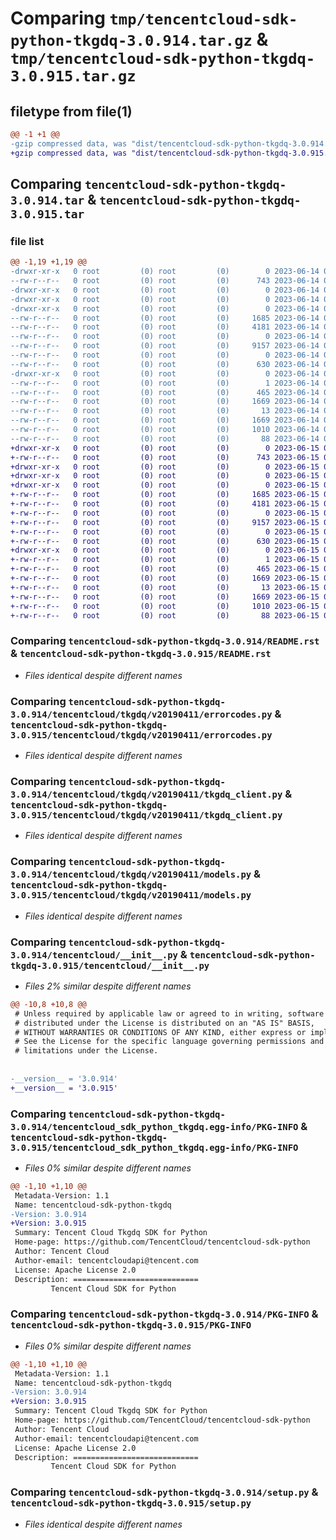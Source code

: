 # Comparing `tmp/tencentcloud-sdk-python-tkgdq-3.0.914.tar.gz` & `tmp/tencentcloud-sdk-python-tkgdq-3.0.915.tar.gz`

## filetype from file(1)

```diff
@@ -1 +1 @@
-gzip compressed data, was "dist/tencentcloud-sdk-python-tkgdq-3.0.914.tar", last modified: Wed Jun 14 00:36:54 2023, max compression
+gzip compressed data, was "dist/tencentcloud-sdk-python-tkgdq-3.0.915.tar", last modified: Thu Jun 15 00:36:12 2023, max compression
```

## Comparing `tencentcloud-sdk-python-tkgdq-3.0.914.tar` & `tencentcloud-sdk-python-tkgdq-3.0.915.tar`

### file list

```diff
@@ -1,19 +1,19 @@
-drwxr-xr-x   0 root         (0) root         (0)        0 2023-06-14 00:36:54.000000 tencentcloud-sdk-python-tkgdq-3.0.914/
--rw-r--r--   0 root         (0) root         (0)      743 2023-06-14 00:36:54.000000 tencentcloud-sdk-python-tkgdq-3.0.914/README.rst
-drwxr-xr-x   0 root         (0) root         (0)        0 2023-06-14 00:36:54.000000 tencentcloud-sdk-python-tkgdq-3.0.914/tencentcloud/
-drwxr-xr-x   0 root         (0) root         (0)        0 2023-06-14 00:36:54.000000 tencentcloud-sdk-python-tkgdq-3.0.914/tencentcloud/tkgdq/
-drwxr-xr-x   0 root         (0) root         (0)        0 2023-06-14 00:36:54.000000 tencentcloud-sdk-python-tkgdq-3.0.914/tencentcloud/tkgdq/v20190411/
--rw-r--r--   0 root         (0) root         (0)     1685 2023-06-14 00:36:54.000000 tencentcloud-sdk-python-tkgdq-3.0.914/tencentcloud/tkgdq/v20190411/errorcodes.py
--rw-r--r--   0 root         (0) root         (0)     4181 2023-06-14 00:36:54.000000 tencentcloud-sdk-python-tkgdq-3.0.914/tencentcloud/tkgdq/v20190411/tkgdq_client.py
--rw-r--r--   0 root         (0) root         (0)        0 2023-06-14 00:36:54.000000 tencentcloud-sdk-python-tkgdq-3.0.914/tencentcloud/tkgdq/v20190411/__init__.py
--rw-r--r--   0 root         (0) root         (0)     9157 2023-06-14 00:36:54.000000 tencentcloud-sdk-python-tkgdq-3.0.914/tencentcloud/tkgdq/v20190411/models.py
--rw-r--r--   0 root         (0) root         (0)        0 2023-06-14 00:36:54.000000 tencentcloud-sdk-python-tkgdq-3.0.914/tencentcloud/tkgdq/__init__.py
--rw-r--r--   0 root         (0) root         (0)      630 2023-06-14 00:36:54.000000 tencentcloud-sdk-python-tkgdq-3.0.914/tencentcloud/__init__.py
-drwxr-xr-x   0 root         (0) root         (0)        0 2023-06-14 00:36:54.000000 tencentcloud-sdk-python-tkgdq-3.0.914/tencentcloud_sdk_python_tkgdq.egg-info/
--rw-r--r--   0 root         (0) root         (0)        1 2023-06-14 00:36:54.000000 tencentcloud-sdk-python-tkgdq-3.0.914/tencentcloud_sdk_python_tkgdq.egg-info/dependency_links.txt
--rw-r--r--   0 root         (0) root         (0)      465 2023-06-14 00:36:54.000000 tencentcloud-sdk-python-tkgdq-3.0.914/tencentcloud_sdk_python_tkgdq.egg-info/SOURCES.txt
--rw-r--r--   0 root         (0) root         (0)     1669 2023-06-14 00:36:54.000000 tencentcloud-sdk-python-tkgdq-3.0.914/tencentcloud_sdk_python_tkgdq.egg-info/PKG-INFO
--rw-r--r--   0 root         (0) root         (0)       13 2023-06-14 00:36:54.000000 tencentcloud-sdk-python-tkgdq-3.0.914/tencentcloud_sdk_python_tkgdq.egg-info/top_level.txt
--rw-r--r--   0 root         (0) root         (0)     1669 2023-06-14 00:36:54.000000 tencentcloud-sdk-python-tkgdq-3.0.914/PKG-INFO
--rw-r--r--   0 root         (0) root         (0)     1010 2023-06-14 00:36:54.000000 tencentcloud-sdk-python-tkgdq-3.0.914/setup.py
--rw-r--r--   0 root         (0) root         (0)       88 2023-06-14 00:36:54.000000 tencentcloud-sdk-python-tkgdq-3.0.914/setup.cfg
+drwxr-xr-x   0 root         (0) root         (0)        0 2023-06-15 00:36:12.000000 tencentcloud-sdk-python-tkgdq-3.0.915/
+-rw-r--r--   0 root         (0) root         (0)      743 2023-06-15 00:36:12.000000 tencentcloud-sdk-python-tkgdq-3.0.915/README.rst
+drwxr-xr-x   0 root         (0) root         (0)        0 2023-06-15 00:36:12.000000 tencentcloud-sdk-python-tkgdq-3.0.915/tencentcloud/
+drwxr-xr-x   0 root         (0) root         (0)        0 2023-06-15 00:36:12.000000 tencentcloud-sdk-python-tkgdq-3.0.915/tencentcloud/tkgdq/
+drwxr-xr-x   0 root         (0) root         (0)        0 2023-06-15 00:36:12.000000 tencentcloud-sdk-python-tkgdq-3.0.915/tencentcloud/tkgdq/v20190411/
+-rw-r--r--   0 root         (0) root         (0)     1685 2023-06-15 00:36:12.000000 tencentcloud-sdk-python-tkgdq-3.0.915/tencentcloud/tkgdq/v20190411/errorcodes.py
+-rw-r--r--   0 root         (0) root         (0)     4181 2023-06-15 00:36:12.000000 tencentcloud-sdk-python-tkgdq-3.0.915/tencentcloud/tkgdq/v20190411/tkgdq_client.py
+-rw-r--r--   0 root         (0) root         (0)        0 2023-06-15 00:36:12.000000 tencentcloud-sdk-python-tkgdq-3.0.915/tencentcloud/tkgdq/v20190411/__init__.py
+-rw-r--r--   0 root         (0) root         (0)     9157 2023-06-15 00:36:12.000000 tencentcloud-sdk-python-tkgdq-3.0.915/tencentcloud/tkgdq/v20190411/models.py
+-rw-r--r--   0 root         (0) root         (0)        0 2023-06-15 00:36:12.000000 tencentcloud-sdk-python-tkgdq-3.0.915/tencentcloud/tkgdq/__init__.py
+-rw-r--r--   0 root         (0) root         (0)      630 2023-06-15 00:36:12.000000 tencentcloud-sdk-python-tkgdq-3.0.915/tencentcloud/__init__.py
+drwxr-xr-x   0 root         (0) root         (0)        0 2023-06-15 00:36:12.000000 tencentcloud-sdk-python-tkgdq-3.0.915/tencentcloud_sdk_python_tkgdq.egg-info/
+-rw-r--r--   0 root         (0) root         (0)        1 2023-06-15 00:36:12.000000 tencentcloud-sdk-python-tkgdq-3.0.915/tencentcloud_sdk_python_tkgdq.egg-info/dependency_links.txt
+-rw-r--r--   0 root         (0) root         (0)      465 2023-06-15 00:36:12.000000 tencentcloud-sdk-python-tkgdq-3.0.915/tencentcloud_sdk_python_tkgdq.egg-info/SOURCES.txt
+-rw-r--r--   0 root         (0) root         (0)     1669 2023-06-15 00:36:12.000000 tencentcloud-sdk-python-tkgdq-3.0.915/tencentcloud_sdk_python_tkgdq.egg-info/PKG-INFO
+-rw-r--r--   0 root         (0) root         (0)       13 2023-06-15 00:36:12.000000 tencentcloud-sdk-python-tkgdq-3.0.915/tencentcloud_sdk_python_tkgdq.egg-info/top_level.txt
+-rw-r--r--   0 root         (0) root         (0)     1669 2023-06-15 00:36:12.000000 tencentcloud-sdk-python-tkgdq-3.0.915/PKG-INFO
+-rw-r--r--   0 root         (0) root         (0)     1010 2023-06-15 00:36:12.000000 tencentcloud-sdk-python-tkgdq-3.0.915/setup.py
+-rw-r--r--   0 root         (0) root         (0)       88 2023-06-15 00:36:12.000000 tencentcloud-sdk-python-tkgdq-3.0.915/setup.cfg
```

### Comparing `tencentcloud-sdk-python-tkgdq-3.0.914/README.rst` & `tencentcloud-sdk-python-tkgdq-3.0.915/README.rst`

 * *Files identical despite different names*

### Comparing `tencentcloud-sdk-python-tkgdq-3.0.914/tencentcloud/tkgdq/v20190411/errorcodes.py` & `tencentcloud-sdk-python-tkgdq-3.0.915/tencentcloud/tkgdq/v20190411/errorcodes.py`

 * *Files identical despite different names*

### Comparing `tencentcloud-sdk-python-tkgdq-3.0.914/tencentcloud/tkgdq/v20190411/tkgdq_client.py` & `tencentcloud-sdk-python-tkgdq-3.0.915/tencentcloud/tkgdq/v20190411/tkgdq_client.py`

 * *Files identical despite different names*

### Comparing `tencentcloud-sdk-python-tkgdq-3.0.914/tencentcloud/tkgdq/v20190411/models.py` & `tencentcloud-sdk-python-tkgdq-3.0.915/tencentcloud/tkgdq/v20190411/models.py`

 * *Files identical despite different names*

### Comparing `tencentcloud-sdk-python-tkgdq-3.0.914/tencentcloud/__init__.py` & `tencentcloud-sdk-python-tkgdq-3.0.915/tencentcloud/__init__.py`

 * *Files 2% similar despite different names*

```diff
@@ -10,8 +10,8 @@
 # Unless required by applicable law or agreed to in writing, software
 # distributed under the License is distributed on an "AS IS" BASIS,
 # WITHOUT WARRANTIES OR CONDITIONS OF ANY KIND, either express or implied.
 # See the License for the specific language governing permissions and
 # limitations under the License.
 
 
-__version__ = '3.0.914'
+__version__ = '3.0.915'
```

### Comparing `tencentcloud-sdk-python-tkgdq-3.0.914/tencentcloud_sdk_python_tkgdq.egg-info/PKG-INFO` & `tencentcloud-sdk-python-tkgdq-3.0.915/tencentcloud_sdk_python_tkgdq.egg-info/PKG-INFO`

 * *Files 0% similar despite different names*

```diff
@@ -1,10 +1,10 @@
 Metadata-Version: 1.1
 Name: tencentcloud-sdk-python-tkgdq
-Version: 3.0.914
+Version: 3.0.915
 Summary: Tencent Cloud Tkgdq SDK for Python
 Home-page: https://github.com/TencentCloud/tencentcloud-sdk-python
 Author: Tencent Cloud
 Author-email: tencentcloudapi@tencent.com
 License: Apache License 2.0
 Description: ============================
         Tencent Cloud SDK for Python
```

### Comparing `tencentcloud-sdk-python-tkgdq-3.0.914/PKG-INFO` & `tencentcloud-sdk-python-tkgdq-3.0.915/PKG-INFO`

 * *Files 0% similar despite different names*

```diff
@@ -1,10 +1,10 @@
 Metadata-Version: 1.1
 Name: tencentcloud-sdk-python-tkgdq
-Version: 3.0.914
+Version: 3.0.915
 Summary: Tencent Cloud Tkgdq SDK for Python
 Home-page: https://github.com/TencentCloud/tencentcloud-sdk-python
 Author: Tencent Cloud
 Author-email: tencentcloudapi@tencent.com
 License: Apache License 2.0
 Description: ============================
         Tencent Cloud SDK for Python
```

### Comparing `tencentcloud-sdk-python-tkgdq-3.0.914/setup.py` & `tencentcloud-sdk-python-tkgdq-3.0.915/setup.py`

 * *Files identical despite different names*

